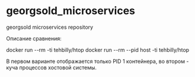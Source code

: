 # georgsold_microservices
georgsold microservices repository

Описание сравнения:

docker run --rm -ti tehbilly/htop
docker run --rm --pid host -ti tehbilly/htop

В первом варианте отображается только PID 1 контейнера, во втором - куча процессов хостовой системы.
